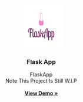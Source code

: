 <p align="center">
  <a href="https://github.com/Xsanjaya/FlaskApp">
    <img src="https://raw.githubusercontent.com/Xsanjaya/ASSETS/main/FlaskApp.png" alt="Logo" width="120" height="120">
  </a>

  <h3 align="center">Flask App </h3>

  <p align="center">
    FlaskApp
    <br/>
    Note This Project Is Still W.I.P
    <br/>
    <br/>
    <a href="https://readme.shaankhan.dev"><strong>View Demo »</strong></a>
    <br/>
    <br/>
  </p>
  
</p>
